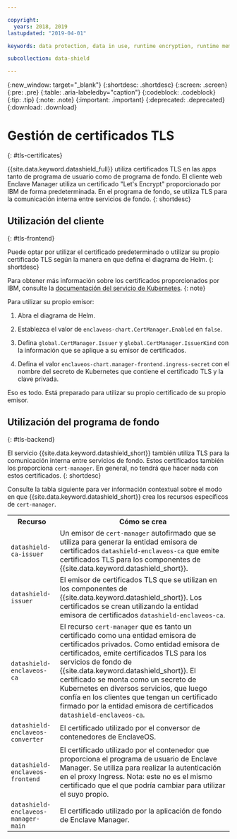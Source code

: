 ```yaml
---

copyright:
  years: 2018, 2019
lastupdated: "2019-04-01"

keywords: data protection, data in use, runtime encryption, runtime memory encryption, encrypted memory, intel sgx, software guard extensions, fortanix runtime encryption

subcollection: data-shield

---
```


{:new_window: target="_blank"}
{:shortdesc: .shortdesc}
{:screen: .screen}
{:pre: .pre}
{:table: .aria-labeledby="caption"}
{:codeblock: .codeblock}
{:tip: .tip}
{:note: .note}
{:important: .important}
{:deprecated: .deprecated}
{:download: .download}



# Gestión de certificados TLS
{: #tls-certificates}

{{site.data.keyword.datashield_full}} utiliza certificados TLS en las apps tanto de programa de usuario como de programa de fondo. El cliente web Enclave Manager utiliza un certificado "Let's Encrypt" proporcionado por IBM de forma predeterminada. En el programa de fondo, se utiliza TLS para la comunicación interna entre servicios de fondo.
{: shortdesc}


## Utilización del cliente
{: #tls-frontend}

Puede optar por utilizar el certificado predeterminado o utilizar su propio certificado TLS según la manera en que defina el diagrama de Helm.
{: shortdesc}

Para obtener más información sobre los certificados proporcionados por IBM, consulte la
[documentación del servicio de Kubernetes](/docs/containers?topic=containers-ingress#ingress_expose_public).
{: note}

Para utilizar su propio emisor:

1. Abra el diagrama de Helm.

2. Establezca el valor de `enclaveos-chart.CertManager.Enabled` en `false`.

3. Defina `global.CertManager.Issuer` y `global.CertManager.IssuerKind` con la información que se aplique a su emisor de certificados.

4. Defina el valor `enclaveos-chart.manager-frontend.ingress-secret` con el nombre del secreto de Kubernetes que contiene el certificado TLS y la clave privada.

Eso es todo. Está preparado para utilizar su propio certificado de su propio emisor. 



## Utilización del programa de fondo
{: #tls-backend}

El servicio {{site.data.keyword.datashield_short}} también utiliza TLS para la comunicación interna entre servicios de fondo. Estos certificados también los proporciona `cert-manager`. En general, no tendrá que hacer nada con estos certificados.
{: shortdesc}

Consulte la tabla siguiente para ver información contextual sobre el modo en que
{{site.data.keyword.datashield_short}} crea los recursos específicos de `cert-manager`.

<table>
    <tr>
        <th>Recurso</th>
        <th>Cómo se crea</th>
    </tr>
    <tr>
        <td><code>datashield-ca-issuer</code></td>
        <td>Un emisor de <code>cert-manager</code> autofirmado que se utiliza para generar la entidad emisora de certificados
<code>datashield-enclaveos-ca</code> que emite certificados TLS para los componentes de {{site.data.keyword.datashield_short}}.</td>
    </tr>
    <tr>
        <td><code>datashield-issuer</code></td>
        <td>El emisor de certificados TLS que se utilizan en los componentes de {{site.data.keyword.datashield_short}}. Los certificados se crean utilizando la entidad emisora de certificados <code>datashield-enclaveos-ca</code>.</td>
    </tr>
    <tr>
        <td><code>datashield-enclaveos-ca</code></td>
        <td>El recurso <code>cert-manager</code> que es tanto un certificado como una entidad emisora de certificados privados. Como entidad emisora de certificados, emite certificados TLS para los servicios de fondo de {{site.data.keyword.datashield_short}}. El certificado se monta como un secreto de Kubernetes en diversos servicios, que luego confía en los clientes que tengan un certificado firmado por la entidad emisora de certificados
<code>datashield-enclaveos-ca</code>.</td>
    </tr>
    <tr>
        <td><code>datashield-enclaveos-converter</code></td>
        <td>El certificado utilizado por el conversor de contenedores de EnclaveOS.</td>
    </tr>
    <tr>
        <td><code>datashield-enclaveos-frontend</code></td>
        <td>El certificado utilizado por el contenedor que proporciona el programa de usuario de Enclave Manager. Se utiliza para realizar la autenticación en el proxy Ingress. Nota: este no es el mismo certificado que el que podría cambiar para utilizar el suyo propio.</td>
    </tr>
    <tr>
        <td><code>datashield-enclaveos-manager-main</code></td>
        <td>El certificado utilizado por la aplicación de fondo de Enclave Manager.</td>
    </tr>
</table>


<!---## Disabling cert-manager
{: #tls-disable-cert-manager}

You can choose to disable `cert-manager` entirely and configure your certificates manually for the Enclave Manager backend services. To do so, set the Helm value `global.CertManager.Enabled` to `false`.--->

